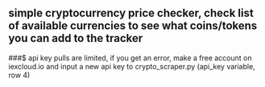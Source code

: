 ## simple cryptocurrency price checker, check list of available currencies to see what coins/tokens you can add to the tracker

###$ api key pulls are limited, if you get an error, make a free account on iexcloud.io and input a new api key to crypto_scraper.py (api_key variable, row 4)
